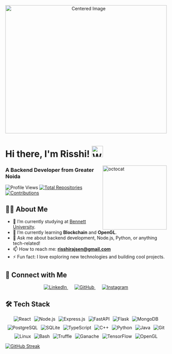 <p align="center">
    <img style="width: 100%;  height: 400px; object-fit: cover;" src="https://user-images.githubusercontent.com/74038190/225813708-98b745f2-7d22-48cf-9150-083f1b00d6c9.gif" alt="Centered Image">
</p>

# Hi there, I'm Risshi! <img src="https://media.giphy.com/media/hvRJCLFzcasrR4ia7z/giphy.gif" width="35px" alt="Waving hand">
<img style="width: 200px;" alt="octocat" src="https://user-images.githubusercontent.com/74038190/226127923-0e8b7792-7b3c-462b-951b-63c96ba1a5af.gif" align="right">

### A Backend Developer from Greater Noida

<p style="text-decorations:none;">
    <img src="https://komarev.com/ghpvc/?username=codeRisshi25&label=Profile%20Views&color=0e75b6&style=for-the-badge" alt="Profile Views"/>
    <a href="https://github.com/codeRisshi25?tab=repositories" target="_blank">
        <img src="https://img.shields.io/badge/Total%20Repos-25-%2320232a?style=for-the-badge&logo=github" alt="Total Repositories"/>
    </a>
    <a href="https://github.com/codeRisshi25" target="_blank">
        <img src="https://img.shields.io/badge/Contributions-250%2B-%2300C7B7?style=for-the-badge&logo=github" alt="Contributions"/>
    </a>
</p>

## 👨‍💻 About Me

- 🔭 I’m currently studying at <a href="https://www.bennett.edu.in/" target="_blank">Bennett University</a>.
- 🌱 I’m currently learning **Blockchain** and **OpenGL**.
- 💬 Ask me about backend development, Node.js, Python, or anything tech-related!
- 📫 How to reach me: **risshirajsen@gmail.com**
- ⚡ Fun fact: I love exploring new technologies and building cool projects.
  
## 🤝 Connect with Me

<p align="center">
    <a href="https://www.linkedin.com/in/risshi-is-a-dev/" target="_blank" style="margin: 0 10px;">
        <img src="https://img.icons8.com/doodle/48/000000/linkedin--v2.png" alt="LinkedIn"/>
    </a>
    <a href="https://github.com/codeRisshi25" target="_blank" style="margin: 0 10px;">
        <img src="https://img.icons8.com/doodle/48/000000/github--v1.png" alt="GitHub"/>
    </a>
    <a href="https://instagram.com/__risshi" target="_blank" style="margin: 0 10px;">
        <img src="https://img.icons8.com/doodle/48/000000/instagram-new--v2.png" alt="Instagram"/>
    </a>
</p>

## 🛠️ Tech Stack
<p align="center" style="display: flex; flex-wrap: wrap; justify-content: center; gap: 10px;">
    <img src="https://img.shields.io/badge/react-%2320232a.svg?style=for-the-badge&logo=react&logoColor=%2361DAFB" alt="React"/>
    <img src="https://img.shields.io/badge/node.js-6DA55F?style=for-the-badge&logo=node.js&logoColor=white" alt="Node.js"/>
    <img src="https://img.shields.io/badge/express.js-%23404d59.svg?style=for-the-badge&logo=express&logoColor=%2361DAFB" alt="Express.js"/>
    <img src="https://img.shields.io/badge/fastapi-%23009688.svg?style=for-the-badge&logo=fastapi&logoColor=white" alt="FastAPI"/>
    <img src="https://img.shields.io/badge/flask-%23000.svg?style=for-the-badge&logo=flask&logoColor=white" alt="Flask"/>
    <img src="https://img.shields.io/badge/mongodb-%234ea94b.svg?style=for-the-badge&logo=mongodb&logoColor=white" alt="MongoDB"/>
    <img src="https://img.shields.io/badge/postgres-%23316192.svg?style=for-the-badge&logo=postgresql&logoColor=white" alt="PostgreSQL"/>
    <img src="https://img.shields.io/badge/sqlite-%2307405e.svg?style=for-the-badge&logo=sqlite&logoColor=white" alt="SQLite"/>
    <img src="https://img.shields.io/badge/typescript-%23007ACC.svg?style=for-the-badge&logo=typescript&logoColor=white" alt="TypeScript"/>
    <img src="https://img.shields.io/badge/c++-%2300599C.svg?style=for-the-badge&logo=c%2B%2B&logoColor=white" alt="C++"/>
    <img src="https://img.shields.io/badge/python-3670A0?style=for-the-badge&logo=python&logoColor=ffdd54" alt="Python"/>
    <img src="https://img.shields.io/badge/java-%23ED8B00.svg?style=for-the-badge&logo=java&logoColor=white" alt="Java"/>
    <img src="https://img.shields.io/badge/git-%23F05032.svg?style=for-the-badge&logo=git&logoColor=white" alt="Git"/>
    <img src="https://img.shields.io/badge/linux-%23000000.svg?style=for-the-badge&logo=linux&logoColor=white" alt="Linux"/>
    <img src="https://img.shields.io/badge/bash-%23121011.svg?style=for-the-badge&logo=gnu-bash&logoColor=white" alt="Bash"/>
    <img src="https://img.shields.io/badge/truffle-%23007ACC.svg?style=for-the-badge&logo=ethereum&logoColor=white" alt="Truffle"/>
    <img src="https://img.shields.io/badge/ganache-%23FF7139.svg?style=for-the-badge&logo=ethereum&logoColor=white" alt="Ganache"/>
    <img src="https://img.shields.io/badge/tensorflow-%23FF6F00.svg?style=for-the-badge&logo=tensorflow&logoColor=white" alt="TensorFlow"/>
    <img src="https://img.shields.io/badge/opengl-%23FFFFFF.svg?style=for-the-badge&logo=opengl&logoColor=black" alt="OpenGL"/>
</p>

[![GitHub Streak](https://streak-stats.demolab.com?user=codeRisshi25&theme=gotham&hide_border=true&date_format=j%20M%5B%20Y%5D&card_width=1000)](https://git.io/streak-stats)
